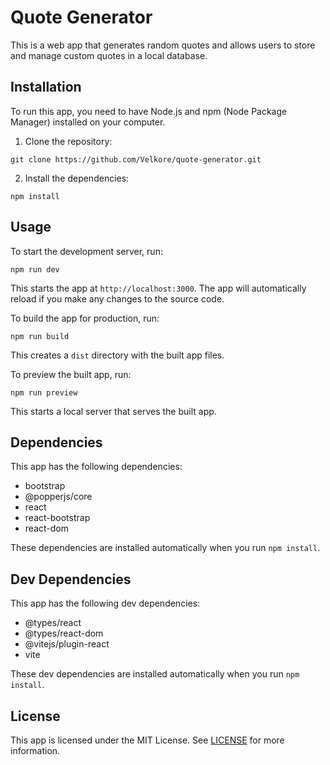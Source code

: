 # Quote Generator

This is a web app that generates random quotes and allows users to store and manage custom quotes in a local database.

## Installation

To run this app, you need to have Node.js and npm (Node Package Manager) installed on your computer.

1. Clone the repository:

```
git clone https://github.com/Velkore/quote-generator.git
```

2. Install the dependencies:

```
npm install
```

## Usage

To start the development server, run:

```
npm run dev
```

This starts the app at `http://localhost:3000`. The app will automatically reload if you make any changes to the source code.

To build the app for production, run:

```
npm run build
```

This creates a `dist` directory with the built app files.

To preview the built app, run:

```
npm run preview
```

This starts a local server that serves the built app.

## Dependencies

This app has the following dependencies:

- bootstrap
- @popperjs/core
- react
- react-bootstrap
- react-dom

These dependencies are installed automatically when you run `npm install`.

## Dev Dependencies

This app has the following dev dependencies:

- @types/react
- @types/react-dom
- @vitejs/plugin-react
- vite

These dev dependencies are installed automatically when you run `npm install`.

## License

This app is licensed under the MIT License. See [LICENSE](LICENSE) for more information.
